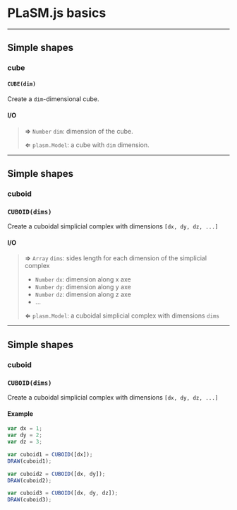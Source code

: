 # PLaSM.js basics

- - -

## Simple shapes

### cube

#### `CUBE(dim)`

Create a `dim`-dimensional cube.

#### I/O

> **&rArr;** `Number` `dim`: dimension of the cube.
>
> **&lArr;** `plasm.Model`: a cube with `dim` dimension.

- - -

## Simple shapes

### cuboid

### `CUBOID(dims)`

Create a cuboidal simplicial complex with dimensions `[dx, dy, dz, ...]`

#### I/O

> **&rArr;** `Array` `dims`: sides length for each dimension of the simplicial complex
>
> - `Number` `dx`: dimension along x axe
> - `Number` `dy`: dimension along y axe
> - `Number` `dz`: dimension along z axe
> - ...
>
> **&lArr;** `plasm.Model`: a cuboidal simplicial complex with dimensions `dims`

- - -

## Simple shapes

### cuboid

### `CUBOID(dims)`

Create a cuboidal simplicial complex with dimensions `[dx, dy, dz, ...]`

#### Example

```js
var dx = 1;
var dy = 2;
var dz = 3;

var cuboid1 = CUBOID([dx]);
DRAW(cuboid1);
```

```js
var cuboid2 = CUBOID([dx, dy]);
DRAW(cuboid2);
```

```js
var cuboid3 = CUBOID([dx, dy, dz]);
DRAW(cuboid3);
```

